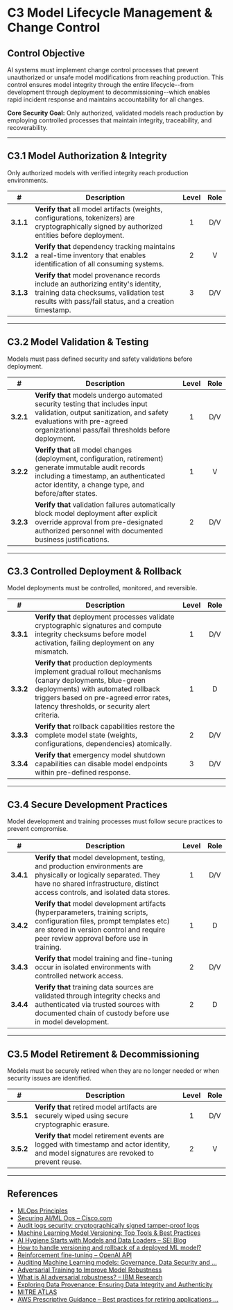 # C3 Model Lifecycle Management & Change Control

## Control Objective

AI systems must implement change control processes that prevent unauthorized or unsafe model modifications from reaching production. This control ensures model integrity through the entire lifecycle--from development through deployment to decommissioning--which enables rapid incident response and maintains accountability for all changes.

**Core Security Goal:** Only authorized, validated models reach production by employing controlled processes that maintain integrity, traceability, and recoverability.

---

## C3.1 Model Authorization & Integrity

Only authorized models with verified integrity reach production environments.

| # | Description | Level | Role |
|:--------:|---------------------------------------------------------------------------------------------------------------------|:---:|:---:|
| **3.1.1** | **Verify that** all model artifacts (weights, configurations, tokenizers) are cryptographically signed by authorized entities before deployment. | 1 | D/V |
| **3.1.2** | **Verify that** dependency tracking maintains a real-time inventory that enables identification of all consuming systems. | 2 | V |
| **3.1.3**  | **Verify that** model provenance records include an authorizing entity's identity, training data checksums, validation test results with pass/fail status, and a creation timestamp. | 3 | D/V |

---

## C3.2 Model Validation & Testing

Models must pass defined security and safety validations before deployment.

| # | Description | Level | Role |
|:--------:|---------------------------------------------------------------------------------------------------------------------|:---:|:---:|
| **3.2.1** | **Verify that** models undergo automated security testing that includes input validation, output sanitization, and safety evaluations with pre-agreed organizational pass/fail thresholds before deployment. | 1 | D/V |
| **3.2.2** | **Verify that** all model changes (deployment, configuration, retirement) generate immutable audit records including a timestamp, an authenticated actor identity, a change type, and before/after states. | 1 | V |
| **3.2.3** | **Verify that** validation failures automatically block model deployment after explicit override approval from pre-designated authorized personnel with documented business justifications. | 2 | D/V |


---

## C3.3 Controlled Deployment & Rollback

Model deployments must be controlled, monitored, and reversible.

| # | Description | Level | Role |
|:--------:|---------------------------------------------------------------------------------------------------------------------|:---:|:---:|
| **3.3.1** | **Verify that** deployment processes validate cryptographic signatures and compute integrity checksums before model activation, failing deployment on any mismatch. | 1 | D/V |
| **3.3.2** | **Verify that** production deployments implement gradual rollout mechanisms (canary deployments, blue-green deployments) with automated rollback triggers based on pre-agreed error rates, latency thresholds, or security alert criteria. | 1 | D |
| **3.3.3** | **Verify that** rollback capabilities restore the complete model state (weights, configurations, dependencies) atomically. | 2 | D/V |
| **3.3.4** | **Verify that** emergency model shutdown capabilities can disable model endpoints within pre-defined response. | 3 | D/V |


---

## C3.4 Secure Development Practices

Model development and training processes must follow secure practices to prevent compromise.

| # | Description | Level | Role |
|:--------:|---------------------------------------------------------------------------------------------------------------------|:---:|:---:|
| **3.4.1** | **Verify that** model development, testing, and production environments are physically or logically separated. They have no shared infrastructure, distinct access controls, and isolated data stores. | 1 | D/V |
| **3.4.2**  | **Verify that** model development artifacts (hyperparameters, training scripts, configuration files, prompt templates etc) are stored in version control and require peer review approval before use in training. | 1 | D |
| **3.4.3** | **Verify that** model training and fine-tuning occur in isolated environments with controlled network access. | 2 | D/V |
| **3.4.4** | **Verify that** training data sources are validated through integrity checks and authenticated via trusted sources with documented chain of custody before use in model development. | 2 | D |

---

## C3.5 Model Retirement & Decommissioning

Models must be securely retired when they are no longer needed or when security issues are identified.

| # | Description | Level | Role |
|:--------:|---------------------------------------------------------------------------------------------------------------------|:---:|:---:|
| **3.5.1** | **Verify that** retired model artifacts are securely wiped using secure cryptographic erasure. | 1 | D/V |
| **3.5.2** | **Verify that** model retirement events are logged with timestamp and actor identity, and model signatures are revoked to prevent reuse. | 2 | V |


---

## References

* [MLOps Principles](https://ml-ops.org/content/mlops-principles)
* [Securing AI/ML Ops – Cisco.com](https://sec.cloudapps.cisco.com/security/center/resources/SecuringAIMLOps)
* [Audit logs security: cryptographically signed tamper-proof logs](https://www.cossacklabs.com/blog/audit-logs-security/)
* [Machine Learning Model Versioning: Top Tools & Best Practices](https://lakefs.io/blog/model-versioning/)
* [AI Hygiene Starts with Models and Data Loaders – SEI Blog](https://insights.sei.cmu.edu/documents/6190/AI-Hygiene-Starts-with-Models-and-Data-Loaders_1G0KTRh.pdf)
* [How to handle versioning and rollback of a deployed ML model?](https://learn.microsoft.com/en-au/answers/questions/1845378/how-to-handle-versioning-and-rollback-of-a-deploye)
* [Reinforcement fine-tuning – OpenAI API](https://platform.openai.com/docs/guides/reinforcement-fine-tuning)
* [Auditing Machine Learning models: Governance, Data Security and …](https://www.linkedin.com/pulse/auditing-machine-learning-models-governance-data-security-negrete-yn81f)
* [Adversarial Training to Improve Model Robustness](https://medium.com/%40amit25173/adversarial-training-to-improve-model-robustness-5e285b516713)
* [What is AI adversarial robustness? – IBM Research](https://research.ibm.com/blog/securing-ai-workflows-with-adversarial-robustness)
* [Exploring Data Provenance: Ensuring Data Integrity and Authenticity](https://www.astera.com/type/blog/data-provenance/)
* [MITRE ATLAS](https://atlas.mitre.org/)
* [AWS Prescriptive Guidance – Best practices for retiring applications …](https://docs.aws.amazon.com/pdfs/prescriptive-guidance/latest/migration-app-retirement-best-practices/migration-app-retirement-best-practices.pdf)
